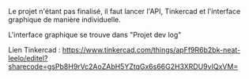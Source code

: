 Le projet n'étant pas finalisé, il faut lancer l'API, Tinkercad et l'interface graphique de manière individuelle.

L'interface graphique se trouve dans "Projet dev log"

Lien Tinkercad : https://www.tinkercad.com/things/apFf9R6b2bk-neat-leelo/editel?sharecode=gsPb8H9rVc2AoZAbH5YZtqGx6s66G2H3XRDU9vIQxVM=
